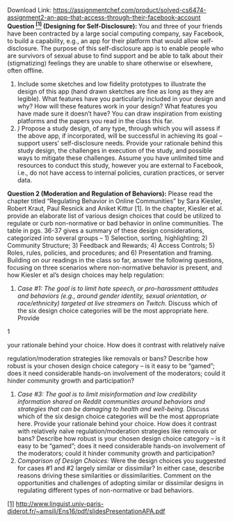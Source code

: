 Download Link: https://assignmentchef.com/product/solved-cs6474-assignment2-an-app-that-access-through-their-facebook-account
<br>
<strong>Question <a href="#_ftn1" name="_ftnref1"><sup>[1]</sup></a> (Designing for Self-Disclosure): </strong>You and three of your friends have been contracted by a large social computing company, say Facebook, to build a capability, e.g., an app for their platform that would allow self-disclosure. The purpose of this self-disclosure app is to enable people who are survivors of sexual abuse to find support and be able to talk about their (stigmatizing) feelings they are unable to share otherwise or elsewhere, often offline.




<ol>

 <li> Include some sketches and low fidelity prototypes to illustrate the design of this app (hand drawn sketches are fine as long as they are legible). What features have you particularly included in your design and why? How will these features work in your design? What features you have made sure it doesn’t have? You can draw inspiration from existing platforms and the papers you read in the class this far.</li>

 <li><em>) </em>Propose a study design, of any type, through which you will assess if the above app, if incorporated, will be successful in achieving its goal – support users’ self-disclosure needs. Provide your rationale behind this study design, the challenges in execution of the study, and possible ways to mitigate these challenges. Assume you have unlimited time and resources to conduct this study, however you are external to Facebook, i.e., do not have access to internal policies, curation practices, or server data.</li>

</ol>

<strong> </strong>




<strong>Question 2 (Moderation and Regulation of Behaviors):</strong> Please read the chapter titled “Regulating Behavior in Online Communities” by Sara Kiesler, Robert Kraut, Paul Resnick and Aniket Kittur [1]. In the chapter, Kiesler et al. provide an elaborate list of various design choices that could be utilized to regulate or curb non-normative or bad behavior in online communities. The table in pgs. 36-37 gives a summary of these design considerations, categorized into several groups – 1) Selection, sorting, highlighting; 2) Community Structure; 3) Feedback and Rewards; 4) Access Controls; 5) Roles, rules, policies, and procedures; and 6) Presentation and framing. Building on our readings in the class so far, answer the following questions, focusing on three scenarios where non-normative behavior is present, and how Kiesler et al’s design choices may help regulation:

<ol>

 <li><em> Case #1: The goal is to limit hate speech, or pro-harassment attitudes and behaviors (e.g., around gender identity, sexual orientation, or race/ethnicity) targeted at live streamers on Twitch.</em> Discuss which of the six design choice categories will be the most appropriate here. Provide</li>

</ol>

1

your rationale behind your choice. How does it contrast with relatively naïve

regulation/moderation strategies like removals or bans? Describe how robust is your chosen design choice category – is it easy to be “gamed”; does it need considerable hands-on involvement of the moderators; could it hinder community growth and participation?

<ol>

 <li><em>Case #3: The goal is to limit misinformation and low credibility information shared on Reddit communities around behaviors and strategies that can be damaging to health and well-being. </em>Discuss which of the six design choice categories will be the most appropriate here. Provide your rationale behind your choice. How does it contrast with relatively naïve regulation/moderation strategies like removals or bans? Describe how robust is your chosen design choice category – is it easy to be “gamed”; does it need considerable hands-on involvement of the moderators; could it hinder community growth and participation?</li>

 <li><em> Comparison of Design Choices:</em> Were the design choices you suggested for cases #1 and #2 largely similar or dissimilar? In either case, describe reasons driving these similarities or dissimilarities. Comment on the opportunities and challenges of adopting similar or dissimilar designs in regulating different types of non-normative or bad behaviors.</li>

</ol>




<a href="#_ftnref1" name="_ftn1">[1]</a> <u>http://www.linguist.univ-paris-diderot.fr/~amsili/Ens16/pdf/slidesPresentationAPA.pdf</u>